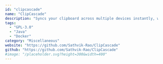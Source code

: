 ```yaml
---
id: "clipcascade"
name: "ClipCascade"
description: "Syncs your clipboard across multiple devices instantly, without any button press. Available on Windows, macOS, Linux, and Android, it provides seamless and secure clipboard sharing with end-to-end data encryption."
tags:
  - "GPL-3.0"
  - "Java"
  - "Docker"
category: "Miscellaneous"
website: "https://github.com/Sathvik-Rao/ClipCascade"
github: "https://github.com/Sathvik-Rao/ClipCascade"
#image: "/placeholder.svg?height=300&width=400"
---
```


